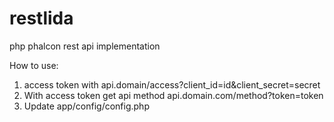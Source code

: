 # restlida
php phalcon rest api implementation

How to use:
1) access token with api.domain/access?client_id=id&client_secret=secret
2) With access token get api method api.domain.com/method?token=token
3) Update app/config/config.php

